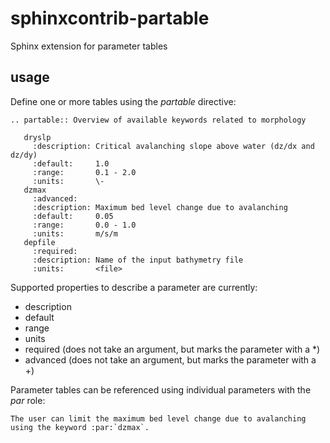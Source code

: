 # sphinxcontrib-partable
Sphinx extension for parameter tables

## usage

Define one or more tables using the *partable* directive:

    .. partable:: Overview of available keywords related to morphology
    
       dryslp
         :description: Critical avalanching slope above water (dz/dx and dz/dy)
         :default:     1.0
         :range:       0.1 - 2.0
         :units:       \-
       dzmax
         :advanced:
         :description: Maximum bed level change due to avalanching
         :default:     0.05
         :range:       0.0 - 1.0
         :units:       m/s/m
       depfile
         :required:
         :description: Name of the input bathymetry file
         :units:       <file>

Supported properties to describe a parameter are currently:

* description
* default
* range
* units
* required (does not take an argument, but marks the parameter with a *)
* advanced (does not take an argument, but marks the parameter with a +)

Parameter tables can be referenced using individual parameters with the *par* role:

    The user can limit the maximum bed level change due to avalanching using the keyword :par:`dzmax`.
